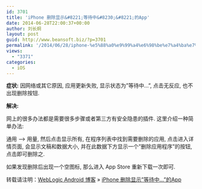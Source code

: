 ```yaml
---
id: 3701
title: 'iPhone 删除显示&#8221;等待中&#8230;&#8221;的App'
date: 2014-06-28T22:00:37+00:00
author: 刘长炯
layout: post
guid: http://www.beansoft.biz/?p=3701
permalink: '/2014/06/28/iphone-%e5%88%a0%e9%99%a4%e6%98%be%e7%a4%ba%e7%ad%89%e5%be%85%e4%b8%ad-%e7%9a%84app/'
views:
  - "3371"
categories:
  - iOS
---
```

<link rel="StyleSheet" type="text/css" href="mystyle.css" />

<title>
  Untitled Blog Post Name
</title>

**症状:** 因网络或其它原因, 应用更新失败, 显示状态为&#8221;等待中&#8230;&#8221;, 点击无反应, 也不出现删除按钮.

**解决:**

网上的很多办法都是需要很多步骤或者第三方有安全隐患的插件. 这里介绍一种简单办法:

通用 &#8211;> 用量, 然后点击显示所有, 在程序列表中找到需要删除的应用, 点击进入详情页面, 会显示文稿和数据大小, 并在此数据下方显示一个&#8221;删除应用程序&#8221;的按钮, 点击即可删除之.

如果发现删除后出现一个空图标, 那么进入 App Store 重新下载一次即可.

转载请注明：[WebLogic Android 博客](http://www.beansoft.biz) &raquo; [iPhone 删除显示&#8221;等待中&#8230;&#8221;的App](http://www.beansoft.biz/2014/06/28/iphone-%e5%88%a0%e9%99%a4%e6%98%be%e7%a4%ba%e7%ad%89%e5%be%85%e4%b8%ad-%e7%9a%84app/)
